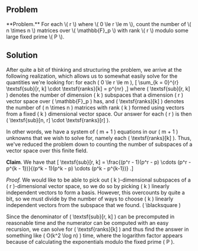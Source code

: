 ## Problem

<div class="side-box">
**Problem.** For each \( r \) where \( 0 \le r \le m \), count the number of \( n \times n \) matrices over \( \mathbb{F}_p \) with rank \( r \) modulo some large fixed prime \( P \).
</div>

## Solution

After quite a bit of thinking and structuring the problem, we arrive at the following realization, which allows us to somewhat easily solve for the quantities we're looking for: for each \( 0 \le r \le m \),
\[
    \sum_{k = 0}^{r} \textsf{sub}[r, k] \cdot \textsf{ranks}[k] = p^{nr}
,\]
where \( \textsf{sub}[r, k] \) denotes the number of dimension \( k \) subspaces that a dimension \( r \) vector space over \( \mathbb{F}_p \) has, and \( \textsf{ranks}[k] \) denotes the number of \( n \times n \) matrices with rank \( k \) formed using vectors from a fixed \( k \) dimensional vector space. Our answer for each \( r \) is then \( \textsf{sub}[n, r] \cdot \textsf{ranks}[r] \).

In other words, we have a system of \( m + 1 \) equations in our \( m + 1 \) unknowns that we wish to solve for, namely each \( \textsf{ranks}[k] \). Thus, we've reduced the problem down to counting the number of subspaces of a vector space over this finite field.

**Claim**. We have that
\[
    \textsf{sub}[r, k] = \frac{(p^r - 1)(p^r - p) \cdots (p^r - p^{k - 1})}{(p^k - 1)(p^k - p) \cdots (p^k - p^{k-1})}
.\]

*Proof.* We would like to be able to pick out \( k \)-dimensional subspaces of a \( r \)-dimensional vector space, so we do so by picking \( k \) linearly independent vectors to form a basis. However, this overcounts by quite a bit, so we must divide by the number of ways to choose \( k \) linearly independent vectors from the subspace that we found. \( \blacksquare \)

Since the denominator of \( \textsf{sub}[r, k] \) can be precomputed in reasonable time and the numerator can be computed with an easy recursion, we can solve for \( \textsf{ranks}[k] \) and thus find the answer in something like \( O(k^2 \log n) \) time, where the logarithm factor appears because of calculating the exponentials modulo the fixed prime \( P \).
